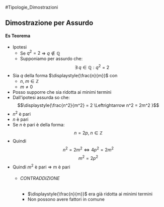 #Tipologie_Dimostrazioni 
## Dimostrazione per Assurdo
#### Es Teorema
- Ipotesi
	- Se $q^2 = 2$ $\Rightarrow$ $q\notin \mathbb{Q}$ 
	- Supponiamo per assurdo che:
$$\exists \; q \in \mathbb{Q} : q^2 = 2$$
- Sia $q$ della forma $\displaystyle{\frac{n}{m}}$ con
	- $n, \;m \in \mathbb{Z}$
	- $m \neq 0$
- Posso supporre che sia ridotta ai minimi termini
- Dall'ipotesi assurda so che:
$$\displaystyle{\frac{n^2}{m^2} = 2 \Leftrightarrow n^2 = 2m^2 }$$
- $n^2$ è pari
- $n$ è pari
- Se $n$ è pari è della forma:
$$n=2p,\; n\in \mathbb{Z}$$
- Quindi
$$n^2 = 2m^2 \Leftrightarrow 4p^2=2m^2$$
$$m^2 = 2p^2$$
- Quindi $m^2$ è pari $\Rightarrow$ m è pari
	- ###### CONTRADDIZIONE
		- $\displaystyle{\frac{n}{m}}$ era già ridotta ai minimi termini
		- Non possono avere fattori in comune